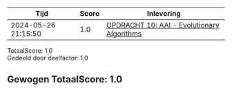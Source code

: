 
|Tijd|Score|Inlevering|
|---|---|---|
|2024-05-26 21:15:50 |1.0|<a href="https://canvas.hu.nl//courses/39753/assignments/284181/submissions/616">OPDRACHT 10: AAI - Evolutionary Algorithms</a>|

TotaalScore: 1.0   
Gedeeld door deelfactor: 1.0   

## Gewogen TotaalScore: 1.0

